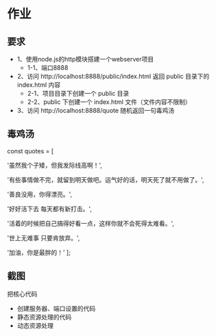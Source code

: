 # 作业



## 要求

- 1、使用node.js的http模块搭建一个webserver项目
  - 1-1、端口8888
- 2、访问 http://localhost:8888/public/index.html 返回 public 目录下的 index.html 内容
  - 2-1、项目目录下创建一个 public 目录
  - 2-2、public 下创建一个 index.html 文件（文件内容不限制）
- 3、访问 http://localhost:8888/quote 随机返回一句毒鸡汤



## 毒鸡汤

const quotes = [

  '虽然我个子矮，但我发际线高啊！',

  '有些事情做不完，就留到明天做吧。运气好的话，明天死了就不用做了。',

  '善良没用，你得漂亮。',

  '好好活下去 每天都有新打击。',

  '活着的时候把自己搞得好看一点，这样你就不会死得太难看。',

  '世上无难事 只要肯放弃。',

  '加油，你是最胖的！'
];



## 截图

把核心代码

- 创建服务器、端口设置的代码
- 静态资源处理的代码
- 动态资源处理


